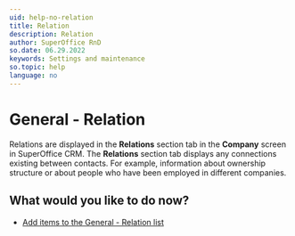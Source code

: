 ```yaml
---
uid: help-no-relation
title: Relation
description: Relation
author: SuperOffice RnD
so.date: 06.29.2022
keywords: Settings and maintenance
so.topic: help
language: no
---
```


# General - Relation

Relations are displayed in the **Relations** section tab in the **Company** screen in SuperOffice CRM. The **Relations** section tab displays any connections existing between contacts. For example, information about ownership structure or about people who have been employed in different companies.

## What would you like to do now?

* [Add items to the General - Relation list][1]

<!-- Referenced links -->
[1]: adding-items-to-relation-list.md

<!-- Referenced images -->

